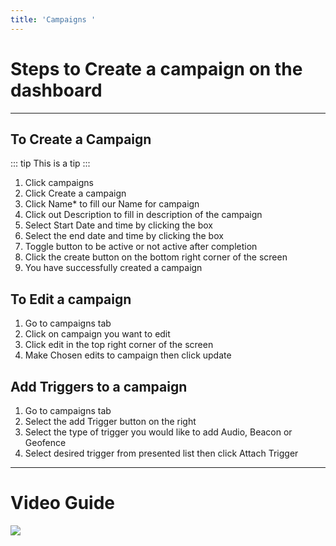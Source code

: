 ```yaml
---
title: 'Campaigns '
---
```

# Steps to Create a campaign on the dashboard

---
To Create a Campaign 
---

::: tip
This is a tip
:::

1. Click campaigns
2. Click Create a campaign 
3. Click Name* to fill our Name for campaign 
4. Click out Description to fill in description of the campaign 
5. Select Start Date and time by clicking the box
6. Select the end date and time by clicking the box
7. Toggle button to be active or not active after completion  
8. Click the create button on the bottom right corner of the screen 
9. You have successfully created a campaign 

## To Edit a campaign 
1. Go to campaigns tab 
2. Click on campaign you want to edit 
3. Click edit in the top right corner of the screen 
4. Make Chosen edits to campaign then click update


## Add Triggers to a campaign 
1. Go to campaigns tab 
2. Select the add Trigger button on the right 
3. Select the type of trigger you would like to add Audio, Beacon or Geofence
4. Select desired trigger from presented list then click Attach Trigger 

---

# Video Guide
[![](http://img.youtube.com/vi/pJXfCr0bZ6o/0.jpg)](http://www.youtube.com/watch?v=pJXfCr0bZ6o "")
